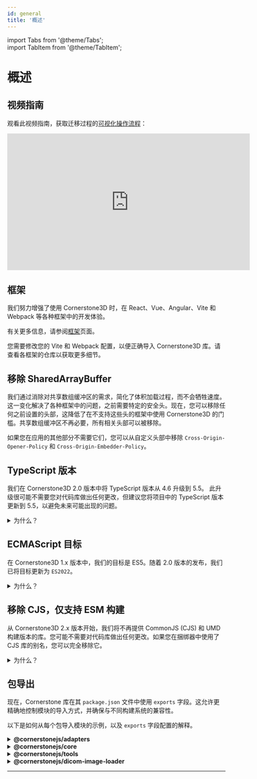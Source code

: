 ```yaml
---
id: general  
title: '概述'  
---  
```


import Tabs from '@theme/Tabs';  
import TabItem from '@theme/TabItem';  

# 概述

## 视频指南

观看此视频指南，获取迁移过程的[可视化操作流程](https://www.youtube.com/embed/tkQiVLftpuI?si=HbFitXWowvlndI0i)：

<iframe  
  width="560"  
  height="315"  
  src="https://www.youtube.com/embed/tkQiVLftpuI?si=HbFitXWowvlndI0i"  
  title="YouTube 视频播放器"  
  frameborder="0"  
  loading="lazy"  
  allow="accelerometer; autoplay; clipboard-write; encrypted-media; gyroscope; picture-in-picture; web-share"  
  referrerpolicy="strict-origin-when-cross-origin"  
  allowfullscreen  
></iframe>  

## 框架

我们努力增强了使用 Cornerstone3D 时，在 React、Vue、Angular、Vite 和 Webpack 等各种框架中的开发体验。

有关更多信息，请参阅[框架](../../getting-started/vue-angular-react-etc.md)页面。

您需要修改您的 Vite 和 Webpack 配置，以便正确导入 Cornerstone3D 库。请查看各框架的仓库以获取更多细节。

## 移除 SharedArrayBuffer

我们通过消除对共享数组缓冲区的需求，简化了体积加载过程，而不会牺牲速度。这一变化解决了各种框架中的问题，之前需要特定的安全头。现在，您可以移除任何之前设置的头部，这降低了在不支持这些头的框架中使用 Cornerstone3D 的门槛。共享数组缓冲区不再必要，所有相关头部可以被移除。

如果您在应用的其他部分不需要它们，您可以从自定义头部中移除 `Cross-Origin-Opener-Policy` 和 `Cross-Origin-Embedder-Policy`。

## TypeScript 版本

我们在 Cornerstone3D 2.0 版本中将 TypeScript 版本从 4.6 升级到 5.5。
此升级很可能不需要您对代码库做出任何更改，但建议您将项目中的 TypeScript 版本更新到 5.5，以避免未来可能出现的问题。

<details>  
<summary>为什么？</summary>  

TypeScript 5.4 的升级让我们能够利用 TypeScript 标准提供的最新功能和改进。您可以在这里阅读更多信息：[TypeScript 5.5 发布公告](https://devblogs.microsoft.com/typescript/announcing-typescript-5-5/)  

</details>

## ECMAScript 目标

在 Cornerstone3D 1.x 版本中，我们的目标是 ES5。随着 2.0 版本的发布，我们已将目标更新为 `ES2022`。

<details>  
<summary>为什么？</summary>  

这将导致更小的捆绑包大小和更好的性能。您的设置很可能已经支持 ES2022：

[ES2022 兼容性表](https://compat-table.github.io/compat-table/es2016plus/)  

</details>

## 移除 CJS，仅支持 ESM 构建

从 Cornerstone3D 2.x 版本开始，我们将不再提供 CommonJS (CJS) 和 UMD 构建版本的库。您可能不需要对代码库做出任何更改。如果您在捆绑器中使用了 CJS 库的别名，您可以完全移除它。

<details>  
<summary>为什么？</summary>  
Node.js 和现代浏览器现在默认支持 ECMAScript 模块 (ESM)。  
</details>

## 包导出

现在，Cornerstone 库在其 `package.json` 文件中使用 `exports` 字段。这允许更精确地控制模块的导入方式，并确保与不同构建系统的兼容性。

以下是如何从每个包导入模块的示例，以及 `exports` 字段配置的解释。

<details>  
<summary><b>@cornerstonejs/adapters</b></summary>  

```json  
{  
  "exports": {  
    ".": {  
      "import": "./dist/esm/index.js",  
      "types": "./dist/esm/index.d.ts"  
    },  
    "./cornerstone": {  
      "import": "./dist/esm/adapters/Cornerstone/index.js",  
      "types": "./dist/esm/adapters/Cornerstone/index.d.ts"  
    },  
    "./cornerstone/*": {  
      "import": "./dist/esm/adapters/Cornerstone/*.js",  
      "types": "./dist/esm/adapters/Cornerstone/*.d.ts"  
    },  
    "./cornerstone3D": {  
      "import": "./dist/esm/adapters/Cornerstone3D/index.js",  
      "types": "./dist/esm/adapters/Cornerstone3D/index.d.ts"  
    },  
    "./cornerstone3D/*": {  
      "import": "./dist/esm/adapters/Cornerstone3D/*.js",  
      "types": "./dist/esm/adapters/Cornerstone3D/*.d.ts"  
    },  
    "./enums": {  
      "import": "./dist/esm/adapters/enums/index.js",  
      "types": "./dist/esm/adapters/enums/index.d.ts"  
    }  
    // ... 其他导出  
  }  
}  
```  

**导入示例：**  

```js  
import * as cornerstoneAdapters from '@cornerstonejs/adapters'; // 导入主入口  
import * as cornerstoneAdapter from '@cornerstonejs/adapters/cornerstone'; // 导入 Cornerstone 适配器  
import { someModule } from '@cornerstonejs/adapters/cornerstone/someModule'; // 从 Cornerstone 适配器导入特定模块  
import * as cornerstone3DAdapter from '@cornerstonejs/adapters/cornerstone3D'; // 导入 Cornerstone3D 适配器  
// ... 其他导入  
```  

</details>  

<details>  
<summary><b>@cornerstonejs/core</b></summary>  

```json  
{  
  "exports": {  
    ".": {  
      "import": "./dist/esm/index.js",  
      "types": "./dist/esm/index.d.ts"  
    },  
    "./utilities": {  
      // 子路径导出  
      "import": "./dist/esm/utilities/index.js",  
      "types": "./dist/esm/utilities/index.d.ts"  
    },  
    "./utilities/*": {  
      // 通配符子路径导出  
      "import": "./dist/esm/utilities/*.js",  
      "types": "./dist/esm/utilities/*.d.ts"  
    }  
    // ... 其他导出  
  }  
}  
```  

**导入示例：**  

```js  
import * as cornerstoneCore from '@cornerstonejs/core'; // 导入主入口  
import * as utilities from '@cornerstonejs/core/utilities'; // 导入 utilities 模块  
import { someUtility } from '@cornerstonejs/core/utilities/someUtility'; // 导入特定工具  
// ... 其他导入  
```  

</details>  

<details>  
<summary><b>@cornerstonejs/tools</b></summary>  

```json  
{  
  "exports": {  
    ".": {  
      "import": "./dist/esm/index.js",  
      "types": "./dist/esm/index.d.ts"  
    },  
    "./tools": {  
      // 工具模块的子路径导出  
      "import": "./dist/esm/tools/index.js",  
      "types": "./dist/esm/tools/index.d.ts"  
    },  
    "./tools/*": {  
      // 工具的通配符子路径导出  
      "import": "./dist/esm/tools/*.js",  
      "types": "./dist/esm/tools/*.d.ts"  
    }  
    // ... 其他导出  
  }  
}  
```  

**导入示例：**  

```js  
import * as cornerstoneTools from '@cornerstonejs/tools'; // 导入主入口  
import * as tools from '@cornerstonejs/tools/tools'; // 导入 tools 模块  
import { someTool } from '@cornerstonejs/tools/tools/someTool'; // 导入特定工具  
// ... 其他导入  
```  

</details>  

<details>  
<summary><b>@cornerstonejs/dicom-image-loader</b></summary>  

```json  
{  
  "exports": {  
    ".": {  
      "import": "./dist/esm/index.js",  
      "types": "./dist/esm/index.d.ts"  
    },  
    "./imageLoader": {  
      // 图像加载器的子路径导出  
      "import": "./dist/esm/imageLoader/index.js",  
      "types": "./dist/esm/imageLoader/index.d.ts"  
    }  
    // ... 其他导出  
  }  
}  
```  

**导入示例：**  

```js  
import * as dicomImageLoader from '@cornerstonejs/dicom-image-loader'; // 导入主入口  
import * as imageLoader from '@cornerstonejs/dicom-image-loader/imageLoader';

 // 导入图像加载器模块  
```  

</details>  

---